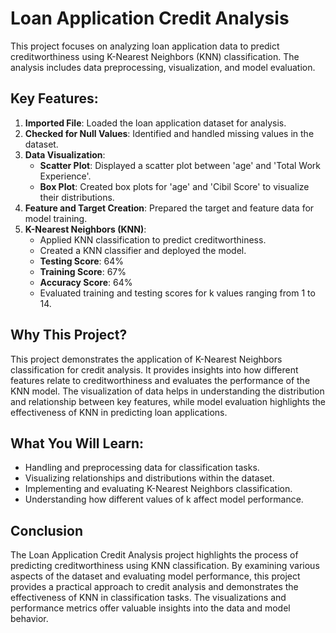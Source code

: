 # Loan Application Credit Analysis

This project focuses on analyzing loan application data to predict creditworthiness using K-Nearest Neighbors (KNN) classification. The analysis includes data preprocessing, visualization, and model evaluation.

## Key Features:

1. **Imported File**: Loaded the loan application dataset for analysis.
2. **Checked for Null Values**: Identified and handled missing values in the dataset.
3. **Data Visualization**:
   - **Scatter Plot**: Displayed a scatter plot between 'age' and 'Total Work Experience'.
   - **Box Plot**: Created box plots for 'age' and 'Cibil Score' to visualize their distributions.
4. **Feature and Target Creation**: Prepared the target and feature data for model training.
5. **K-Nearest Neighbors (KNN)**:
   - Applied KNN classification to predict creditworthiness.
   - Created a KNN classifier and deployed the model.
   - **Testing Score**: 64%
   - **Training Score**: 67%
   - **Accuracy Score**: 64%
   - Evaluated training and testing scores for k values ranging from 1 to 14.

## Why This Project?

This project demonstrates the application of K-Nearest Neighbors classification for credit analysis. It provides insights into how different features relate to creditworthiness and evaluates the performance of the KNN model. The visualization of data helps in understanding the distribution and relationship between key features, while model evaluation highlights the effectiveness of KNN in predicting loan applications.

## What You Will Learn:

- Handling and preprocessing data for classification tasks.
- Visualizing relationships and distributions within the dataset.
- Implementing and evaluating K-Nearest Neighbors classification.
- Understanding how different values of k affect model performance.

## Conclusion

The Loan Application Credit Analysis project highlights the process of predicting creditworthiness using KNN classification. By examining various aspects of the dataset and evaluating model performance, this project provides a practical approach to credit analysis and demonstrates the effectiveness of KNN in classification tasks. The visualizations and performance metrics offer valuable insights into the data and model behavior.
